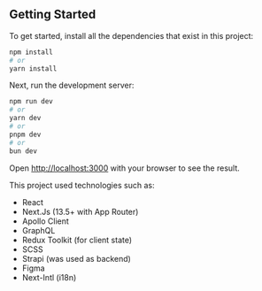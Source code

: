 ## Getting Started

To get started, install all the dependencies that exist in this project:

```bash
npm install
# or
yarn install
```

Next, run the development server:

```bash
npm run dev
# or
yarn dev
# or
pnpm dev
# or
bun dev
```

Open [http://localhost:3000](http://localhost:3000) with your browser to see the result.

This project used technologies such as:
- React
- Next.Js (13.5+ with App Router)
- Apollo Client
- GraphQL
- Redux Toolkit (for client state)
- SCSS
- Strapi (was used as backend)
- Figma
- Next-Intl (i18n)
